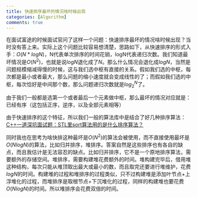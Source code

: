 ```yaml
---
title: 快速排序最坏的情况啥时候出现
categories: [Algorithm]
comments: true
---
```


在面试富途的时候面试官问了这样一个问题：快速排序最坏的情况啥时候出现？当时没有答上来。实际上这个问题比较容易想清楚，思路如下，从快速排序的形式入手：$O(N*logN)$，N代表单次排序的时间花销，logN代表递归次数。我们知道最坏情况是$O(N^2)$，也就是说$logN$退化成了$N$。那么什么情况会退化成$logN$，当然是问题规模缩减得慢的时候，这与我们选中枢有直接的关系。假如我们选的中枢，每次都是最小或者最大，那么问题的缩小速度就会变成线性的了；而假如我们选的中枢，每次恰好是中间那个数，那么问题递归次数就是$log_2^N$了。

由于我们一般都是选第一个或者最后一个元素做中枢，那么最坏的情况对应就是：已经有序（这包括正序，逆序，以及全部元素相等）

由于快速排序的这个特征，所以我们一般的算法库中是结合了好几种排序算法：[C++一道深坑面试题：STL里sort算法用的是什么排序算法？](https://zhuanlan.zhihu.com/p/36274119)

同时我也在思考为啥快排这种最坏是$O(N^2)$的算法会被使用，而不直接使用最坏是$O(NlogN)$的算法，比如归并排序，堆排序。答案自然是这些排序也有各自的缺点，而且我估计是无法容忍的缺点。比如归并排序，它不是一个原地排序算法，需要额外的存储空间。堆排序，需要构建堆花费额外的时间。堆构建完毕后，借用堆这种结构，每次只能从堆顶取出最大或最小的数，而且取完还要进行堆维护，花费$logN$的时间。构建堆的过程和堆排序的过程类似，只不过构建堆是添加叶节点+上浮堆化的过程，而堆排序是取根节点+下沉堆化的过程，同样的构建堆也要花费$O(NlogN)$的时间。所以堆排序会花费双倍的时间。